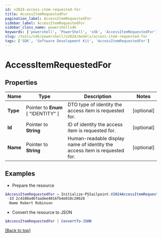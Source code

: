 ```yaml
---
id: v2024-access-item-requested-for
title: AccessItemRequestedFor
pagination_label: AccessItemRequestedFor
sidebar_label: AccessItemRequestedFor
sidebar_class_name: powershellsdk
keywords: ['powershell', 'PowerShell', 'sdk', 'AccessItemRequestedFor'] 
slug: /tools/sdk/powershell/v2024/models/access-item-requested-for
tags: ['SDK', 'Software Development Kit', 'AccessItemRequestedFor']
---
```



# AccessItemRequestedFor

## Properties

Name | Type | Description | Notes
------------ | ------------- | ------------- | -------------
**Type** |  Pointer to  **Enum** [  "IDENTITY" ] | DTO type of identity the access item is requested for. | [optional] 
**Id** |  Pointer to **String** | ID of identity the access item is requested for. | [optional] 
**Name** |  Pointer to **String** | Human-readable display name of identity the access item is requested for. | [optional] 

## Examples

- Prepare the resource
```powershell
$AccessItemRequestedFor = Initialize-PSSailpoint.V2024AccessItemRequestedFor  -Type IDENTITY `
 -Id 2c4180a46faadee4016fb4e018c20626 `
 -Name Robert Robinson
```

- Convert the resource to JSON
```powershell
$AccessItemRequestedFor | ConvertTo-JSON
```


[[Back to top]](#) 

